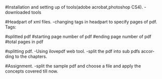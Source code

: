 #Installation and setting up of tools(adobe acrobat,photoshop CS4).
   -downloaded tools
   
#Headpart of xml files.
   -changing tags in headpart to specify pages of pdf.
      Tags:
      <article idproprio="#splitted pdf" lang="fr" traitement="ouvcol" typeart="article" xmlns:xlink="http://www.w3.org/1999/xlink">
      <admin>
      <infoarticle>
      <idpublic norme="doi" />
      <tri>#splitted pdf</tri>
      <pagination>
      <ppage>#starting page number of pdf</ppage>
      <dpage>#ending page number of pdf</dpage>
      </pagination>
      <nbpage>#total pages in pdf</nbpage>
      </infoarticle>
      <ouvrage id="#total pdf">
       
#splitting pdf.
      -Using ilovepdf web tool.
      -split the pdf into sub pdfs according to the chapters.
      
#Assignment.
      -split the sample pdf and choose a file and apply the concepts covered till now.

